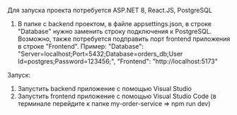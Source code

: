 Для запуска проекта потребуется ASP.NET 8, React.JS, PostgreSQL

1) В папке с backend проектом, в файле appsettings.json, в строке "Database" нужно заменить строку подключения к PostgreSQL. Возможно, также потребуется подправить порт frontend приложения в строке "Frontend".
Пример:
"Database": "Server=localhost;Port=5432;Database=orders_db;User Id=postgres;Password=123456;",
"Frontend": "http://localhost:5173"

Запуск:
1) Запустить backend приложение с помощью Visual Studio
2) Запустить frontend приложение с помощью Visual Studio Code (в терминале перейдите к папке my-order-service => npm run dev)
